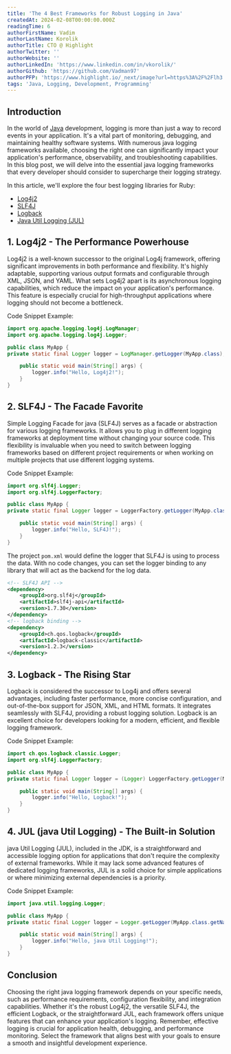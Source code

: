 ```yaml
---
title: 'The 4 Best Frameworks for Robust Logging in Java'
createdAt: 2024-02-08T00:00:00.000Z
readingTime: 6
authorFirstName: Vadim
authorLastName: Korolik
authorTitle: CTO @ Highlight
authorTwitter: ''
authorWebsite: ''
authorLinkedIn: 'https://www.linkedin.com/in/vkorolik/'
authorGithub: 'https://github.com/Vadman97'
authorPFP: 'https://www.highlight.io/_next/image?url=https%3A%2F%2Flh3.googleusercontent.com%2Fa-%2FAOh14Gh1k7XsVMGxHMLJZ7qesyddqn1y4EKjfbodEYiY%3Ds96-c&w=3840&q=75'
tags: 'Java, Logging, Development, Programming'
---
```


## Introduction

In the world of [Java](https://docs.oracle.com/javase/8/docs/technotes/guides/language/index.html) development, logging is more than just a way to record events in your application. It's a vital part of monitoring, debugging, and maintaining healthy software systems. With numerous java logging frameworks available, choosing the right one can significantly impact your application's performance, observability, and troubleshooting capabilities. In this blog post, we will delve into the essential java logging frameworks that every developer should consider to supercharge their logging strategy.

In this article, we'll explore the four best logging libraries for Ruby:

- [Log4j2](https://logging.apache.org/log4j/2.x/)
- [SLF4J](https://www.slf4j.org/)
- [Logback](https://logback.qos.ch/)
- [Java Util Logging (JUL)](https://docs.oracle.com/javase/8/docs/api/java/util/logging/package-summary.html)

## 1. Log4j2 - The Performance Powerhouse

Log4j2 is a well-known successor to the original Log4j framework, offering significant improvements in both performance and flexibility. It's highly adaptable, supporting various output formats and configurable through XML, JSON, and YAML. What sets Log4j2 apart is its asynchronous logging capabilities, which reduce the impact on your application's performance. This feature is especially crucial for high-throughput applications where logging should not become a bottleneck.

Code Snippet Example:

```java
import org.apache.logging.log4j.LogManager;
import org.apache.logging.log4j.Logger;

public class MyApp {
private static final Logger logger = LogManager.getLogger(MyApp.class);

    public static void main(String[] args) {
        logger.info("Hello, Log4j2!");
    }
}
```

## 2. SLF4J - The Facade Favorite

Simple Logging Facade for java (SLF4J) serves as a facade or abstraction for various logging frameworks. It allows you to plug in different logging frameworks at deployment time without changing your source code. This flexibility is invaluable when you need to switch between logging frameworks based on different project requirements or when working on multiple projects that use different logging systems.

Code Snippet Example:

```java
import org.slf4j.Logger;
import org.slf4j.LoggerFactory;

public class MyApp {
private static final Logger logger = LoggerFactory.getLogger(MyApp.class);

    public static void main(String[] args) {
        logger.info("Hello, SLF4J!");
    }
}
```

The project `pom.xml` would define the logger that SLF4J is using to process the data. With no code changes, you can set the logger binding to
any library that will act as the backend for the log data.

```XML
<!-- SLF4J API -->
<dependency>
    <groupId>org.slf4j</groupId>
    <artifactId>slf4j-api</artifactId>
    <version>1.7.30</version>
</dependency>
<!-- logback binding -->
<dependency>
    <groupId>ch.qos.logback</groupId>
    <artifactId>logback-classic</artifactId>
    <version>1.2.3</version>
</dependency>
```

<BlogCallToAction/>

## 3. Logback - The Rising Star

Logback is considered the successor to Log4j and offers several advantages, including faster performance, more concise configuration, and out-of-the-box support for JSON, XML, and HTML formats. It integrates seamlessly with SLF4J, providing a robust logging solution. Logback is an excellent choice for developers looking for a modern, efficient, and flexible logging framework.

Code Snippet Example:

```java
import ch.qos.logback.classic.Logger;
import org.slf4j.LoggerFactory;

public class MyApp {
private static final Logger logger = (Logger) LoggerFactory.getLogger(MyApp.class);

    public static void main(String[] args) {
        logger.info("Hello, Logback!");
    }
}
```

## 4. JUL (java Util Logging) - The Built-in Solution

java Util Logging (JUL), included in the JDK, is a straightforward and accessible logging option for applications that don't require the complexity of external frameworks. While it may lack some advanced features of dedicated logging frameworks, JUL is a solid choice for simple applications or where minimizing external dependencies is a priority.

Code Snippet Example:

```java
import java.util.logging.Logger;

public class MyApp {
private static final Logger logger = Logger.getLogger(MyApp.class.getName());

    public static void main(String[] args) {
        logger.info("Hello, java Util Logging!");
    }
}
```

## Conclusion

Choosing the right java logging framework depends on your specific needs, such as performance requirements, configuration flexibility, and integration capabilities. Whether it's the robust Log4j2, the versatile SLF4J, the efficient Logback, or the straightforward JUL, each framework offers unique features that can enhance your application's logging. Remember, effective logging is crucial for application health, debugging, and performance monitoring. Select the framework that aligns best with your goals to ensure a smooth and insightful development experience.

